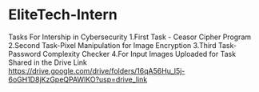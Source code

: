 # EliteTech-Intern
Tasks For Intership in Cybersecurity
1.First Task - Ceasor Cipher Program
2.Second Task-Pixel Manipulation for Image Encryption
3.Third Task- Password Complexity Checker
4.For Input Images Uploaded for Task Shared in the Drive Link
https://drive.google.com/drive/folders/16qA56Hu_l5j-6oGH1D8jKzGpeQPAWlKO?usp=drive_link
